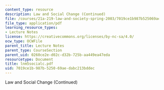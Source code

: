 ```yaml
---
content_type: resource
description: Law and Social Change (Continued)
file: /courses/21a-219-law-and-society-spring-2003/7019ce1b987b525069aedabc213bddec_lnm5socialc.pdf
file_type: application/pdf
learning_resource_types:
- Lecture Notes
license: https://creativecommons.org/licenses/by-nc-sa/4.0/
ocw_type: OCWFile
parent_title: Lecture Notes
parent_type: CourseSection
parent_uid: 0260ce2e-d02c-d32b-725b-aa449ea47eda
resourcetype: Document
title: lnm5socialc.pdf
uid: 7019ce1b-987b-5250-69ae-dabc213bddec
---
```

Law and Social Change (Continued)